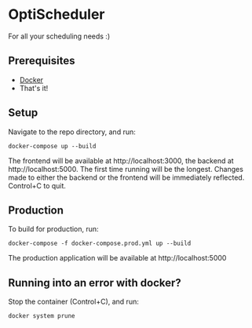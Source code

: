 # OptiScheduler

For all your scheduling needs :)


## Prerequisites

 - [Docker](https://docs.docker.com/get-docker/)
 - That's it!

## Setup
Navigate to the repo directory, and run:

    docker-compose up --build

The frontend will be available at http://localhost:3000, the backend at http://localhost:5000. The first time running will be the longest. Changes made to either the backend or the frontend will be immediately reflected. Control+C to quit.
## Production
To build for production, run:

    docker-compose -f docker-compose.prod.yml up --build
   
 The production application will be available at http://localhost:5000

## Running into an error with docker?

Stop the container (Control+C), and run:

    docker system prune